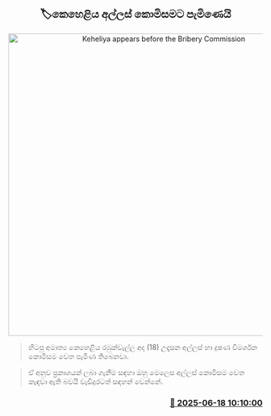 <p align='center'><b><h2 align='center' title='Keheliya appears before the Bribery Commission'>🏷කෙහෙළිය අල්ලස් කොමිසම‍ට පැමිණෙයි</h2></b></p>
<p align='center'><img src='https://helakuru.sgp1.cdn.digitaloceanspaces.com/esana/images/lib/keheliya-dark.jpg' width='600' alt='Keheliya appears before the Bribery Commission'></p>

> හිටපු අමාත්‍ය කෙහෙළිය රඹුක්වැල්ල අද (18) උදෑසන අල්ලස් හා දුෂණ විමර්ශන කොමිසම වෙත පැමිණ තිබෙනවා.

> ඒ අනුව ප්‍රකාශයක් ලබා ගැනීම සඳහා ඔහු මෙලෙස අල්ලස් ‍කොමිසම වෙත කැඳවා ඇති බවයි වැඩිදුරටත් සඳහන් වෙන්නේ.



<h3 align='right'><a href='https://www.helakuru.lk/esana/p/111116/'>📅 2025-06-18 10:10:00</a></h3>
